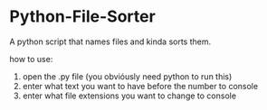 # Python-File-Sorter
A python script that names files and kinda sorts them.

how to use:
1. open the .py file (you obvióusly need python to run this)
2. enter what text you want to have before the number to console
3. enter what file extensions you want to change to console
